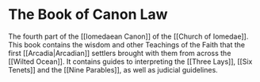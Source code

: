 # The Book of Canon Law
The fourth part of the [[Iomedaean Canon]] of the [[Church of Iomedae]]. This book contains the wisdom and other Teachings of the Faith that the first [[Arcadia|Arcadian]] settlers brought with them from across the [[Wilted Ocean]]. It contains guides to interpreting the [[Three Lays]], [[Six Tenets]] and the [[Nine Parables]], as well as judicial guidelines.
